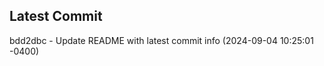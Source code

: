 
## Latest Commit
bdd2dbc - Update README with latest commit info (2024-09-04 10:25:01 -0400) <Yunxi-Zhou>
